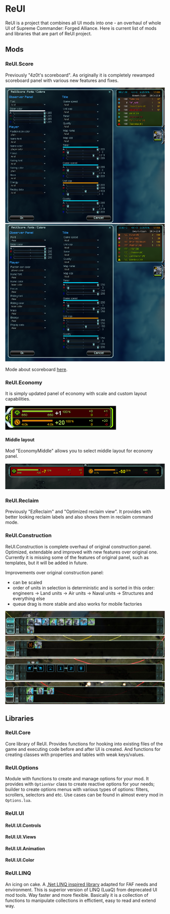 # ReUI
ReUI is a project that combines all UI mods into one - an overhaul of whole UI of Supreme Commander: Forged Alliance. Here is current list of mods and libraries that are part of ReUI project.

## Mods

### ReUI.Score
Previously "4z0t's scoreboard". As originally it is completely rewamped scoreboard panel with various new features and fixes.

![Scoreboard](./Media/s1.png)
![Scoreboard](./Media/s2.png)

Mode about scoreboard [here](./Deprecated/4SB/README.md).

### ReUI.Economy
It is simply updated panel of economy with scale and custom layout capabilities.

![Economy](./Media/economy.png)

#### Middle layout
Mod "EconomyMiddle" allows you to select middle layout for economy panel.

![EconomyMiddle](./Media/economy_middle.png)

### ReUI.Reclaim
Previously "EzReclaim" and "Optimized reclaim view". It provides with better looking reclaim labels and also shows them in reclaim command mode.

### ReUI.Construction
ReUI.Construction is complete overhaul of original construction panel. Optimized, extendable and improved with new features over original one.
Currently it is missing some of the features of original panel, such as templates, but it will be added in future.

Improvements over original construction panel:
* can be scaled
* order of units in selection is deterministic and is sorted in this order: engineers -> Land units -> Air units -> Naval units -> Structures and everything else
* queue drag is more stable and also works for mobile factories


![Build options](./Media/reui_construction_build_options.jpg)
![Selection](./Media/reui_construction_selection.jpg)
![Enhancements](./Media/reui_construction_enhancements.jpg)
![Upgrade chain](./Media/reui_construction_upgrade_chains.jpg)


## Libraries

### ReUI.Core
Core library of ReUI. Provides functions for hooking into existing files of the game and executing code before and after UI is created. And functions for creating classes with properties and tables with weak keys/values.

### ReUI.Options
Module with functions to create and manage options for your mod. It provides with `OptionVar` class to create reactive options for your needs; builder to create options menus with various types of options: filters, scrollers, selectors and etc. Use cases can be found in almost every mod in `Options.lua`.

### ReUI.UI
#### ReUI.UI.Controls
#### ReUI.UI.Views
#### ReUI.UI.Animation
#### ReUI.UI.Color
### ReUI.LINQ
An icing on cake. A [.Net LINQ inspired library](https://github.com/4z0t/LuaLINQ) adapted for FAF needs and environment. This is superior version of LINQ (LuaQ) from deprecated UI mod tools. Way faster and more flexible. Basically it is a collection of functions to manipulate collections in effictient, easy to read and extend way. 
